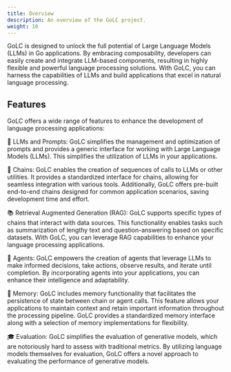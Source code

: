 ```yaml
---
title: Overview
description: An overview of the GoLC project.
weight: 10
---
```


GoLC is designed to unlock the full potential of Large Language Models (LLMs) in Go applications. By embracing composability, developers can easily create and integrate LLM-based components, resulting in highly flexible and powerful language processing solutions. With GoLC, you can harness the capabilities of LLMs and build applications that excel in natural language processing.

## Features
GoLC offers a wide range of features to enhance the development of language processing applications:

📃 LLMs and Prompts: GoLC simplifies the management and optimization of prompts and provides a generic interface for working with Large Language Models (LLMs). This simplifies the utilization of LLMs in your applications.

🔗 Chains: GoLC enables the creation of sequences of calls to LLMs or other utilities. It provides a standardized interface for chains, allowing for seamless integration with various tools. Additionally, GoLC offers pre-built end-to-end chains designed for common application scenarios, saving development time and effort.

📚 Retrieval Augmented Generation (RAG): GoLC supports specific types of chains that interact with data sources. This functionality enables tasks such as summarization of lengthy text and question-answering based on specific datasets. With GoLC, you can leverage RAG capabilities to enhance your language processing applications.

🤖 Agents: GoLC empowers the creation of agents that leverage LLMs to make informed decisions, take actions, observe results, and iterate until completion. By incorporating agents into your applications, you can enhance their intelligence and adaptability.

🧠 Memory: GoLC includes memory functionality that facilitates the persistence of state between chain or agent calls. This feature allows your applications to maintain context and retain important information throughout the processing pipeline. GoLC provides a standardized memory interface along with a selection of memory implementations for flexibility.

🎓 Evaluation: GoLC simplifies the evaluation of generative models, which are notoriously hard to assess with traditional metrics. By utilizing language models themselves for evaluation, GoLC offers a novel approach to evaluating the performance of generative models.


